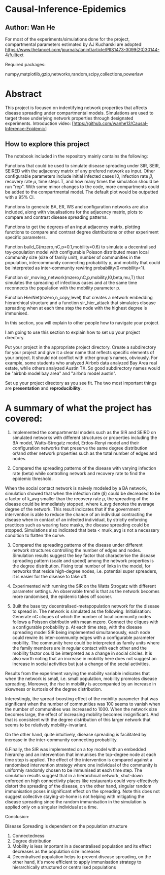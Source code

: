 # Causal-Inference-Epidemics
## Author: Wan He

For most of the experiments/simulations done for the project, compartmental parameters estimated by AJ Kucharski are adopted
https://www.thelancet.com/journals/laninf/article/PIIS1473-3099(20)30144-4/fulltext

Required packages:

numpy,matplotlib,gzip,networkx,random,scipy,collections,powerlaw

# Abstract
This project is focused on indentifying network properties that affects disease spreading under compartmental models. Simulations are used to target these underlying network properties through designated experiments. 
Introduction video: [https://github.com/wanhe13/Causal-Inference-Epidemic]

## How to explore this project

The notebook included in the repository mainly contains the following:

Functions that could be used to simulate disease spreading under SIR, SEIR, SEIRED with the adjacency matrix of any prefered network as input. Other configurable parameters include initial infected cases I0, infection rate $\beta$, recovery rate $\mu$, time steps T, and how many times the simulation should be run "rep". With some minor changes to the code, more compartments could be added to the compartmental model. The default plot would be outputted with a 95% CI.

Functions to generate BA, ER, WS and configuration networks are also included, along with visualisations for the adjacency matrix, plots to compare and contrast disease spreading patterns.

Functions to get the degrees of an input adjacency matrix, plotting functions to compare and contrast degree distributions or other experiment specific parameters.

Function build_G(mzero,nC,p=0.1,mobility=0.6) to simulate a decentralised toy-population model with configurable Poisson distributed mean local community size (size of family unit), number of communities in the population, intercommunity connecting probability p, and mobility that could be interpreted as inter-community rewiring probability(0<mobility<1).

Function sir_moving_network(mzero,nC,p,mobility,I0,beta,mu,T) that simulates the spreading of infectious cases and at the same time reconnects the population with the mobility parameter p.

Function HierNet(mzero,n_copy,level) that creates a network embedding hierarchical structure and a function sir_hier_attack that simulates disease spreading when at each time step the node with the highest degree is immunised.


In this section, you will explain to other people how to navigate your project.

I am going to use this section to explain how to set up your project directory.

Put your project in the appropriate project directory. Create a subdirectory for your project and give it a clear name that reflects specific elements of your project.  It should not conflict with other group's names, obviously.  For example, some students who analyzed Airbnb data analyzed Bay Area real estate, while others analyzed Austin TX.  So good subdirectory names would be "airbnb model bay area" and "airbnb model austin".

Set up your project directory as you see fit.  The two most important things are **presentation** and **reproducibility**.



# A summary of what the project has covered:

1. Implemented the compartmental models such as the SIR and SEIRD on simulated networks with different structures or properties including the BA model, Watts-Strogatz model, Erdos-Renyi model and their configuration networks that preserve the same degree distribution or/and other network properties such as the total number of edges and nodes. 

2. Compared the spreading patterns of the disease with varying infection rate (beta) while controlling network and recovery rate to find the epidemic threshold.

When the social contact network is naively modeled by a BA network, simulation showed that when the infection rate ($\beta$) could be decreased to be a factor of k_avg smaller than the recovery rate $\mu$, the spreading of the disease could be immediately stopped, where k_avg denotes the average degree of the network. This result indicates that if the government intervention is able to reduce the chance of an individual contracting the disease when in contact of an infected individual, by strictly enforcing practices such as wearing face masks, the disease spreading could be stopped. Simulations also indicated that beta < mu/k_avg is not a necessary condition to flatten the curve.

3. Compared the spreading patterns of the disease under different network structures controlling the number of edges and nodes. Simulation results suggest the key factor that characterise the disease spreading pattern (scale and speed) among the network properties is the degree distribution. Fixing total number of links in the model, for networks that reside high-degree nodes, i.e. potential super spreaders, it is easier for the disease to take off.

4. Experimented with running the SIR on the Watts Strogatz with different parameter settings. An observable trend is that as the network becomes more randomised, the epidemic takes off sooner.


5. Built the base toy decentralised-metapopulation network for the disease to spread in. The network is simulated as the following:
Initialisation: Generate nC cliques of which the number of local community nodes follows a Poisson distributin with mean mzero. Connect the cliques with a configurable probability p. At each time step, with the disease spreading model SIR being implemented simultaneously, each node could rewire its inter-community edges with a configurable parameter mobility. The community here could be interpreted as family units where the family members are in regular contact with each other and the mobility factor could be interpreted as a change in social circles. It is also worth noting that an increase in mobility here does not suggest an increase in social activities but just a change of the social activities.

Results from the experiment varying the mobility variable indicates that when the network is small, i.e. small population, mobility promotes disease spreading. Moreover, the rise in mobility is accompanied by an increase in skewness or kurtosis  of the degree distribution.

Interestingly, the spread-boosting effect of the mobility parameter that was significant when the number of communities was 100 seems to vanish when the number of communities was increased to 1000. When the network size becomes large, the effect of increasing mobility becomes insignificant. And that is consistent with the degree distribution of this larger network that seems to be relatively mobility-invariant.

On the other hand, quite intuitively, disease spreading is facilitated by increase in the inter-community connecting probability.


6.Finally, the SIR was implemented on a toy model with an embedded hierarchy and an intervention that immunises the top-degree node at each time step is applied. The effect of the intervention is compared against a randomised intervention strategy where one individual of the community is uniformly randomly chosen to be immunised at each time step. The simulation results suggest that in a hierarchical network, shut-down enforced on high connectivity places like restaurants could very-effectively distort the spreading of the disease, on the other hand, singular random immunisation poses insignificant effect on the spreading. Note this does not suggest collective staying-at-home is not helping with mitigating the disease spreading since the random immunisation in the simulation is applied only on a singular individual at a time.


Conclusion:

Disease Spreading is dependent on the population structure

1. Connectedness
2. Degree distribution
3. Mobility is less important in a decentralised population and its effect decreases as the population size increases
4. Decentralised population helps to prevent disease spreading, on the other hand, it's more efficient to apply immunisation strategy to hierarchically structured or centralised populations






